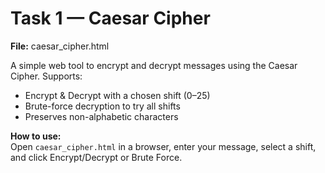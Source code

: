 # Task 1 — Caesar Cipher

**File:** caesar_cipher.html

A simple web tool to encrypt and decrypt messages using the Caesar Cipher. Supports:

- Encrypt & Decrypt with a chosen shift (0–25)  
- Brute-force decryption to try all shifts  
- Preserves non-alphabetic characters

**How to use:**  
Open `caesar_cipher.html` in a browser, enter your message, select a shift, and click Encrypt/Decrypt or Brute Force.
